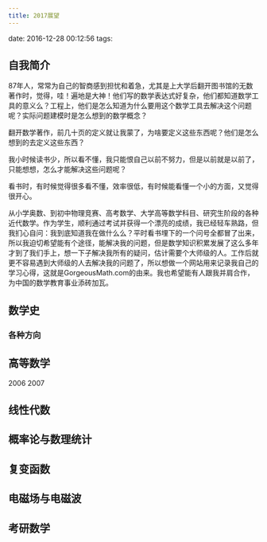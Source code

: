 ```yaml
---
title: 2017展望
---
```

date: 2016-12-28 00:12:56
tags:

## 自我简介
87年人，常常为自己的智商感到担忧和着急，尤其是上大学后翻开图书馆的无数著作时，觉得，哇！遍地是大神！他们写的数学表达式好复杂，他们都知道数学工具的意义么？工程上，他们是怎么知道为什么要用这个数学工具去解决这个问题呢？实际问题建模时是怎么想到的数学概念？

翻开数学著作，前几十页的定义就让我蒙了，为啥要定义这些东西呢？他们是怎么想到的去定义这些东西？

我小时候读书少，所以看不懂，我只能恨自己以前不努力，但是以前就是以前了，只能想想，怎么才能解决这些问题呢？

看书时，有时候觉得很多看不懂，效率很低，有时候能看懂一个小的方面，又觉得很开心。

从小学奥数、到初中物理竞赛、高考数学、大学高等数学科目、研究生阶段的各种近代数学。作为学生，顺利通过考试并获得一个漂亮的成绩，我已经轻车熟路，但我扪心自问：我到底知道我在做什么么？平时看书埋下的一个问号全都冒了出来，所以我迫切希望能有个途径，能解决我的问题，但是数学知识积累发展了这么多年才到了我们手上，想一下子解决我所有的疑问，估计需要个大师级的人。工作后就更不容易遇到大师级的人去解决我的问题了，所以想做一个网站用来记录我自己的学习心得，这就是GorgeousMath.com的由来。我也希望能有人跟我并肩合作，为中国的数学教育事业添砖加瓦。
## 数学史
### 各种方向

## 高等数学
2006
2007

## 线性代数

## 概率论与数理统计

## 复变函数

## 电磁场与电磁波

## 考研数学
